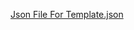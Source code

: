 [Json File For Template.json](https://github.com/user-attachments/files/20623380/Json.File.For.Template.json)
